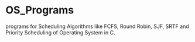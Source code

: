 # OS_Programs
programs for Scheduling Algorithms like FCFS, Round Robin, SJF, SRTF and Priority Scheduling of Operating System in C.

